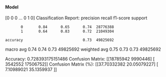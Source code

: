 #### Model
[0 0 0 ... 0 1 0]
Classification Report:
              precision    recall  f1-score   support

           0       0.84      0.65      0.74  28776388
           1       0.64      0.83      0.72  21049304

    accuracy                           0.73  49825692
   macro avg       0.74      0.74      0.73  49825692
weighted avg       0.75      0.73      0.73  49825692

Accuracy: 0.728393175151486
Confusion Matrix:
[[18785942  9990446]
 [ 3542552 17506752]]
Confusion Matrix (%):
[[37.70332382 20.05079227]
 [ 7.10989021 35.1359937 ]]
